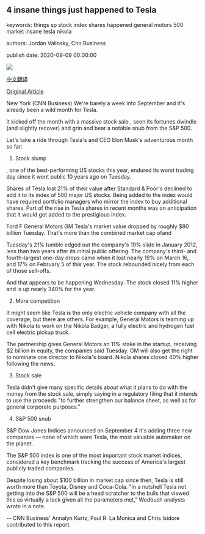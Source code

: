 ## 4 insane things just happened to Tesla

keywords: things sp stock index shares happened general motors 500 market insane tesla nikola

authors: Jordan Valinsky, Cnn Business

publish date: 2020-09-09 00:00:00

![](https://cdn.cnn.com/cnnnext/dam/assets/200909091645-tesla-cars-0720-restricted-super-tease.jpg)

[中文翻译](4%20insane%20things%20just%20happened%20to%20Tesla_zh.md)

[Original Article](https://edition.cnn.com/2020/09/09/investing/tesla-stock-news-september/index.html)

New York (CNN Business) We're barely a week into September and it's already been a wild month for Tesla.

It kicked off the month with a massive stock sale , seen its fortunes dwindle (and slightly recover) and grin and bear a notable snub from the S&P 500.

Let's take a ride through Tesla's and CEO Elon Musk's adventurous month so far:

1. Stock slump

, one of the best-performing US stocks this year, endured its worst trading day since it went public 10 years ago on Tuesday.

Shares of Tesla lost 21% of their value after Standard & Poor's declined to add it to its index of 500 major US stocks. Being added to the index would have required portfolio managers who mirror the index to buy additional shares. Part of the rise in Tesla shares in recent months was on anticipation that it would get added to the prestigious index.

Ford F General Motors GM Tesla's market value dropped by roughly $80 billion Tuesday. That's more than the combined market cap ofand

Tuesday's 21% tumble edged out the company's 19% slide in January 2012, less than two years after its initial public offering. The company's third- and fourth-largest one-day drops came when it lost nearly 19% on March 16, and 17% on February 5 of this year. The stock rebounded nicely from each of those sell-offs.

And that appears to be happening Wednesday: The stock closed 11% higher and is up nearly 340% for the year.

2. More competition

It might seem like Tesla is the only electric vehicle company with all the coverage, but there are others. For example, General Motors is teaming up with Nikola to work on the Nikola Badger, a fully electric and hydrogen fuel cell electric pickup truck.

The partnership gives General Motors an 11% stake in the startup, receiving $2 billion in equity, the companies said Tuesday. GM will also get the right to nominate one director to Nikola's board. Nikola shares closed 40% higher following the news.

3. Stock sale

Tesla didn't give many specific details about what it plans to do with the money from the stock sale, simply saying in a regulatory filing that it intends to use the proceeds "to further strengthen our balance sheet, as well as for general corporate purposes."

4. S&P 500 snub

S&P Dow Jones Indices announced on September 4 it's adding three new companies — none of which were Tesla, the most valuable automaker on the planet.

The S&P 500 index is one of the most important stock market indices, considered a key benchmark tracking the success of America's largest publicly traded companies.

Despite losing about $100 billion in market cap since then, Tesla is still worth more than Toyota, Disney and Coca-Cola. "In a nutshell Tesla not getting into the S&P 500 will be a head scratcher to the bulls that viewed this as virtually a lock given all the parameters met," Wedbush analysts wrote in a note.

-- CNN Business' Annalyn Kurtz, Paul R. La Monica and Chris Isidore contributed to this report.
